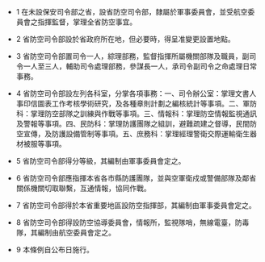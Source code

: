 * 1 在未設保安司令部之省，設省防空司令部，隸屬於軍事委員會，並受航空委員會之指揮監督，掌理全省防空事宜。

* 2 省防空司令部設於省政府所在地，但必要時，得呈准變更設置地點。

* 3 省防空司令部置司令一人，綜理部務，監督指揮所屬機關部隊及職員，副司令一人至三人，輔助司令處理部務，參謀長一人，承司令副司令之命處理日常事務。

* 4 省防空司令部設左列各科室，分掌各項事務：一、司令辦公室：掌理文書人事印信圖表工作考核學術研究，及各種章則計劃之編核統計等事項。二、軍防科：掌理防空部隊之訓練與作戰等事項。三、情報科：掌理防空情報監視通訊及警報等事項。四、民防科：掌理防護團隊之組訓，避難疏建之督導，民間防空宣傳，及防護設備管制等事項。五、庶務科：掌理經理警衛交際運輸衛生器材被服等事項。

* 5 省防空司令部得分等級，其編制由軍事委員會定之。

* 6 省防空司令部應指揮本省各市縣防護團隊，並與空軍衛戍或警備部隊及鄰省關係機關切取聯繫，互通情報，協同作戰。

* 7 省防空司令部得於本省重要地區設防空指揮部，其編制由軍事委員會定之。

* 8 省防空司令部得設防空協導委員會，情報所，監視隊哨，無線電臺，防毒隊，其編制由航空委員會定之。

* 9 本條例自公布日施行。

